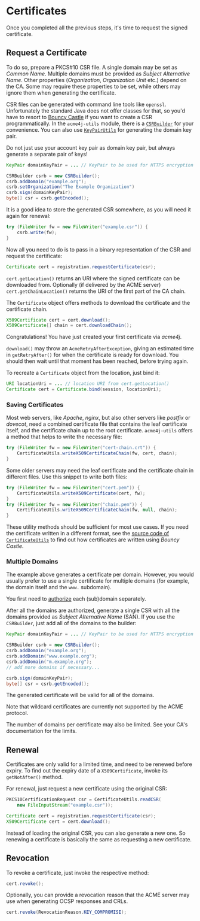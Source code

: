 # Certificates

Once you completed all the previous steps, it's time to request the signed certificate.

## Request a Certificate

To do so, prepare a PKCS#10 CSR file. A single domain may be set as _Common Name_. Multiple domains must be provided as _Subject Alternative Name_. Other properties (_Organization_, _Organization Unit_ etc.) depend on the CA. Some may require these properties to be set, while others may ignore them when generating the certificate.

CSR files can be generated with command line tools like `openssl`. Unfortunately the standard Java does not offer classes for that, so you'd have to resort to [Bouncy Castle](http://www.bouncycastle.org/java.html) if you want to create a CSR programmatically. In the `acme4j-utils` module, there is a [`CSRBuilder`](../apidocs/org/shredzone/acme4j/util/CSRBuilder.html) for your convenience. You can also use [`KeyPairUtils`](../apidocs/org/shredzone/acme4j/util/KeyPairUtils.html) for generating the domain key pair.

Do not just use your account key pair as domain key pair, but always generate a separate pair of keys!

```java
KeyPair domainKeyPair = ... // KeyPair to be used for HTTPS encryption

CSRBuilder csrb = new CSRBuilder();
csrb.addDomain("example.org");
csrb.setOrganization("The Example Organization")
csrb.sign(domainKeyPair);
byte[] csr = csrb.getEncoded();
```

It is a good idea to store the generated CSR somewhere, as you will need it again for renewal:

```java
try (FileWriter fw = new FileWriter("example.csr")) {
    csrb.write(fw);
}
```

Now all you need to do is to pass in a binary representation of the CSR and request the certificate:

```java
Certificate cert = registration.requestCertificate(csr);
```

`cert.getLocation()` returns an URI where the signed certificate can be downloaded from. Optionally (if delivered by the ACME server) `cert.getChainLocation()` returns the URI of the first part of the CA chain.

The `Certificate` object offers methods to download the certificate and the certificate chain.

```java
X509Certificate cert = cert.download();
X509Certificate[] chain = cert.downloadChain();
```

Congratulations! You have just created your first certificate via _acme4j_.

`download()` may throw an `AcmeRetryAfterException`, giving an estimated time in `getRetryAfter()` for when the certificate is ready for download. You should then wait until that moment has been reached, before trying again.

To recreate a `Certificate` object from the location, just bind it:

```java
URI locationUri = ... // location URI from cert.getLocation()
Certificate cert = Certificate.bind(session, locationUri);
```

### Saving Certificates

Most web servers, like _Apache_, _nginx_, but also other servers like _postfix_ or _dovecot_, need a combined certificate file that contains the leaf certificate itself, and the certificate chain up to the root certificate. `acme4j-utils` offers a method that helps to write the necessary file:

```java
try (FileWriter fw = new FileWriter("cert-chain.crt")) {
    CertificateUtils.writeX509CertificateChain(fw, cert, chain);
}
```

Some older servers may need the leaf certificate and the certificate chain in different files. Use this snippet to write both files:

```java
try (FileWriter fw = new FileWriter("cert.pem")) {
    CertificateUtils.writeX509Certificate(cert, fw);
}
try (FileWriter fw = new FileWriter("chain.pem")) {
    CertificateUtils.writeX509CertificateChain(fw, null, chain);
}
```

These utility methods should be sufficient for most use cases. If you need the certificate written in a different format, see the [source code of `CertificateUtils`](https://github.com/shred/acme4j/blob/master/acme4j-utils/src/main/java/org/shredzone/acme4j/util/CertificateUtils.java) to find out how certificates are written using _Bouncy Castle_.

### Multiple Domains

The example above generates a certificate per domain. However, you would usually prefer to use a single certificate for multiple domains (for example, the domain itself and the `www.` subdomain).

You first need to [authorize](./authorization.html) each (sub)domain separately.

After all the domains are authorized, generate a single CSR with all the domains provided as _Subject Alternative Name_ (SAN). If you use the `CSRBuilder`, just add all of the domains to the builder:

```java
KeyPair domainKeyPair = ... // KeyPair to be used for HTTPS encryption

CSRBuilder csrb = new CSRBuilder();
csrb.addDomain("example.org");
csrb.addDomain("www.example.org");
csrb.addDomain("m.example.org");
// add more domains if necessary...

csrb.sign(domainKeyPair);
byte[] csr = csrb.getEncoded();
```

The generated certificate will be valid for all of the domains.

Note that wildcard certificates are currently not supported by the ACME protocol.

The number of domains per certificate may also be limited. See your CA's documentation for the limits.

## Renewal

Certificates are only valid for a limited time, and need to be renewed before expiry. To find out the expiry date of a `X509Certificate`, invoke its `getNotAfter()` method.

For renewal, just request a new certificate using the original CSR:

```java
PKCS10CertificationRequest csr = CertificateUtils.readCSR(
    new FileInputStream("example.csr"));

Certificate cert = registration.requestCertificate(csr);
X509Certificate cert = cert.download();
```

Instead of loading the original CSR, you can also generate a new one. So renewing a certificate is basically the same as requesting a new certificate.

## Revocation

To revoke a certificate, just invoke the respective method:

```java
cert.revoke();
```

Optionally, you can provide a revocation reason that the ACME server may use when generating OCSP responses and CRLs.

```java
cert.revoke(RevocationReason.KEY_COMPROMISE);
```
